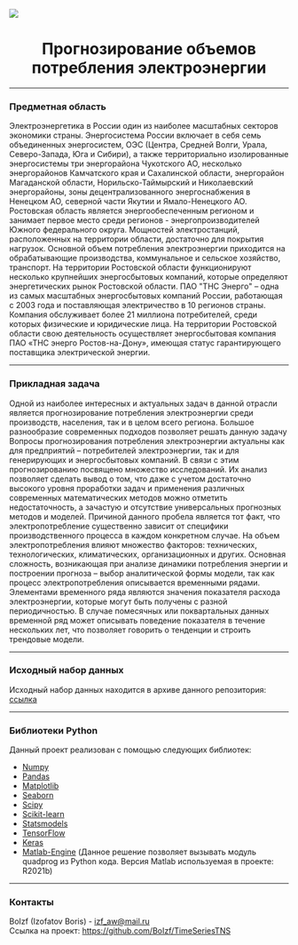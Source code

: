 ![ ](D:/JupyterFile/TimeSeriesTNS_Project/logo.png)
<div align="center"> <h1 align="center"> Прогнозирование объемов потребления электроэнергии </div> </p>

---

### Предметная область
Электроэнергетика в России один из наиболее масштабных секторов экономики страны. Энергосистема России включает в себя семь объединенных энергосистем, ОЭС (Центра, Средней Волги, Урала, Северо-Запада, Юга и Сибири), а также территориально изолированные энергосистемы три энергорайона Чукотского АО, несколько энергорайонов Камчатского края и Сахалинской области, энергорайон Магаданской области, Норильско-Таймырский и Николаевский энергорайоны, зоны децентрализованного энергоснабжения в Ненецком АО, северной части Якутии и Ямало-Ненецкого АО.
Ростовская область является энергообеспеченным регионом и занимает первое место среди регионов - энергопроизводителей Южного федерального округа. Мощностей электростанций, расположенных на территории области, достаточно для покрытия нагрузок. Основной объем потребления электроэнергии приходится на обрабатывающие производства, коммунальное и сельское хозяйство, транспорт.
На территории Ростовской области функционируют несколько крупнейших энергосбытовых компаний, которые определяют энергетических рынок Ростовской области. ПАО "ТНС Энерго" – одна из самых масштабных энергосбытовых компаний России, работающая с 2003 года и поставляющая электричество в 10 регионов страны. Компания обслуживает более 21 миллиона потребителей, среди которых физические и юридические лица.
На территории Ростовской области свою деятельность осуществляет энергосбытовая компания ПАО «ТНС энерго Ростов-на-Дону», имеющая статус гарантирующего поставщика электрической энергии.

---

### Прикладная задача

Одной из наиболее интересных и актуальных задач в данной отрасли является прогнозирование потребления электроэнергии среди производств, населения, так и в целом всего региона. Большое разнообразие современных подходов позволяет решать данную задачу
Вопросы прогнозирования потребления электроэнергии актуальны как для предприятий – потребителей электроэнергии, так и для генерирующих и энергосбытовых компаний. В связи с этим прогнозированию посвящено множество исследований. Их анализ позволяет сделать вывод о том, что даже с учетом достаточно высокого уровня проработки задач и применения различных современных математических методов можно отметить недостаточность, а зачастую и отсутствие универсальных прогнозных методов и моделей. Причиной данного пробела является тот факт, что электропотребление существенно зависит от специфики производственного процесса в каждом конкретном случае. На объем электропотребления влияют множество факторов: технических, технологических, климатических, организационных и других. Основная сложность, возникающая при анализе динамики потребления энергии и построении прогноза – выбор аналитической формы модели, так как процесс электропотребления описывается временными рядами.
Элементами временного ряда являются значения показателя расхода электроэнергии, которые могут быть получены с разной периодичностью. В случае помесячных или поквартальных данных временной ряд может описывать поведение показателя в течение нескольких лет, что позволяет говорить о тенденции и строить трендовые модели.

---

### Исходный набор данных

Исходный набор данных находится в архиве данного репозитория: [ссылка](https://github.com/BoIzf/TimeSeriesTNS)

---

### Библиотеки Python
Данный проект реализован с помощью следующих библиотек:
- [Numpy](https://numpy.org/)
- [Pandas](https://pandas.pydata.org/)
- [Matplotlib](https://matplotlib.org/)
- [Seaborn](https://seaborn.pydata.org/)
- [Scipy](https://scipy.org/)
- [Scikit-learn](https://scikit-learn.org/stable/index.html)
- [Statsmodels](https://www.statsmodels.org/stable/index.html)
- [TensorFlow](https://www.tensorflow.org/)
- [Keras](https://keras.io/)
- [Matlab-Engine](https://www.mathworks.com/help/matlab/matlab_external/get-started-with-matlab-engine-for-python.html) (Данное решение позволяет вызывать модуль quadprog из Python кода. Версия Matlab используемая в проекте: R2021b)

---

### Контакты
BoIzf (Izofatov Boris) - izf_aw@mail.ru  
Ссылка на проект: https://github.com/BoIzf/TimeSeriesTNS
